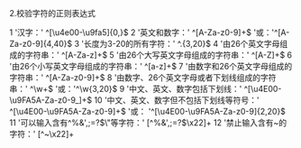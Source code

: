 2.校验字符的正则表达式

 1 '汉字：'
   ^[\u4e00-\u9fa5]{0,}$
 2 '英文和数字：'
   ^[A-Za-z0-9]+$
   '或：'^[A-Za-z0-9]{4,40}$
 3 '长度为3-20的所有字符：'
   ^.{3,20}$
 4 '由26个英文字母组成的字符串：'
   ^[A-Za-z]+$
 5 '由26个大写英文字母组成的字符串：'
   ^[A-Z]+$
 6 '由26个小写英文字母组成的字符串：'
   ^[a-z]+$
 7 '由数字和26个英文字母组成的字符串：'
   ^[A-Za-z0-9]+$
 8 '由数字、26个英文字母或者下划线组成的字符串：'
   ^\w+$
   '或：'^\w{3,20}$
 9 '中文、英文、数字包括下划线：'
   ^[\u4E00-\u9FA5A-Za-z0-9_]+$
10 '中文、英文、数字但不包括下划线等符号：'
   ^[\u4E00-\u9FA5A-Za-z0-9]+$
   '或： '^[\u4E00-\u9FA5A-Za-z0-9]{2,20}$
11 '可以输入含有^%&',;=?$\"等字符：'
   [^%&',;=?$\x22]+
12 '禁止输入含有~的字符：'
   [^~\x22]+